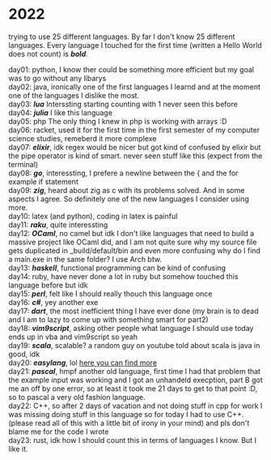 # 2022

trying to use 25 different languages. By far I don't know 25 different languages. Every language I touched for the first time (written a Hello World does not count) is ***bold***. 

day01: python, I know ther could be something more efficient but my goal was to go without any libarys <br>
day02: java, ironically one of the first languages I learnd and at the moment one of the languages I dislike the most. <br>
day03: ***lua*** Interssting starting counting with 1 never seen this before <br>
day04: ***julia*** I like this language <br>
day05: php The only thing I knew in php is working with arrays :D <br>
day06: racket, used it for the first time in the first semester of my computer science studies, remeberd it more complexe <br>
day07: ***elixir***, idk regex would be nicer but got kind of confused by elixir but the pipe operator is kind of smart. never seen stuff like this (expect from the terminal) <br>
day08: ***go***, interessting, I prefere a newline between the { and the for example if statement <br>
day09: ***zig***, heard about zig as c with its problems solved. And in some aspects I agree. So definitely one of the new languages I consider using more. <br> 
day10: latex (and python), coding in latex is painful <br>
day11: ***raku***, quite interessting <br>
day12: ***OCaml***, no camel but idk I don't like languages that need to build a massive project like OCaml did, and I am not quite sure why my source file gets duplicated in _build/default/bin and even more confusing why do I find a main.exe in the same folder? I use Arch btw. <br>
day13: ***haskell***, functional programming can be kind of confusing <br>
day14: ruby, have never done a lot in ruby but somehow touched this language before but idk <br>
day15: ***perl***, felt like I should really thouch this language once <br>
day16: ***c#***, yey another exe <br>
day17: ***dart***, the most inefficient thing I have ever done (my brain is to dead and I am to lazy to come up with something smart for part2) <br>
day18: ***vim9script***, asking other people what language I should use today ends up in vba and vim9script so yeah <br>
day19: ***scala***, scalable? a random guy on youtube told about scala is java in good, idk <br>
day20: ***easylang***, lol <a href="https://github.com/chkas/easylang">here you can find more</a> <br>
day21: ***pascal***, hmpf another old language, first time I had that problem that the example input was working and I got an unhandeld execption, part B got me an off by one error, so at least it took me 21 days to get to that point :D, so to pascal a very old fashion language. <br>
day22: C++, so after 2 days of vacation and not doing stuff in cpp for work I was missing doing stuff in this language so for today I had to use C++. (please read all of this with a little bit of irony in your mind) and pls don't blame me for the code I wrote <br>
day23: rust, idk how I should count this in terms of languages I know. But I like it.

